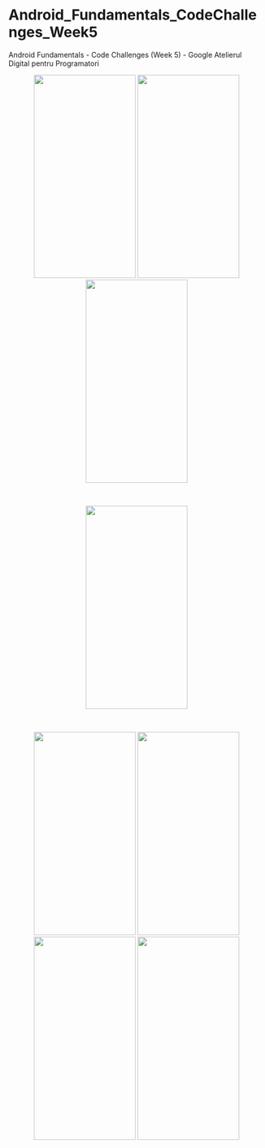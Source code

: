 # Android_Fundamentals_CodeChallenges_Week5
Android Fundamentals - Code Challenges (Week 5) - Google Atelierul Digital pentru Programatori
<br />
<p align="center">
    <img src="https://i.imgur.com/qychKEB.jpg" width="200" height="400"/>
    <img src="https://i.imgur.com/MdcwxBD.jpg" width="200" height="400"/>
    <img src="https://i.imgur.com/dTIjQ1d.jpg" width="200" height="400"/>
</p>
<br />
<p align="center">
    <img src="https://i.imgur.com/96vljkf.jpg" width="200" height="400"/>
</p>
<br />
<p align="center">
    <img src="https://i.imgur.com/tfR4IlU.jpg" width="200" height="400"/>
    <img src="https://i.imgur.com/Pfv2Ik3.jpg" width="200" height="400"/>
    <img src="https://i.imgur.com/fziRu0G.jpg" width="200" height="400"/>
    <img src="https://i.imgur.com/Hhw8Cqj.jpg" width="200" height="400"/>
</p>
